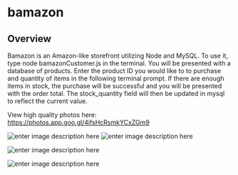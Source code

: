 # bamazon

## Overview

Bamazon is an Amazon-like storefront utilizing Node and MySQL. To use it, type node bamazonCustomer.js in the terminal. You will be presented with a database of products. Enter the product ID you would like to to purchase and quantity of items in the following terminal prompt. If there are enough items in stock, the purchase will be successful and you will be presented with the order total. The stock_quantity field will then be updated in mysql to reflect the current value.

View high quality photos here: https://photos.app.goo.gl/4ifsHcRsmkYCxZGm9

![enter image description here](https://lh3.googleusercontent.com/PfCZRRhRGBWyYFAuqFuzqe-OJDNr0_Iwg4rM7swn3eNDcQ-NXIkYZV2PBHHQ5OBt02oigsPNvqJ3 "mysql")
![enter image description here](https://lh3.googleusercontent.com/qVNrn2tp5vc6wH-bJFZ1t-tKTpBNLw4HsugB8oEVRhV8fvPdWTnZRxqO71PUnYaNVmvTv48IBuGS)

![enter image description here](https://lh3.googleusercontent.com/6G-ojrD6b0r78MOBrLCxVe_cppoUZ2X6eUING2yOOZdMEVHinEmp-DzEnqzxDCMygcWocVXJQg8M)

![enter image description here](https://lh3.googleusercontent.com/Kidc5cAxPBI48_G-rWFilDc_u2HwBiY9xjlEHiXsRDajVT7VWPDbQiKG1bUuNQXIQdHUj6L0WVkz)
